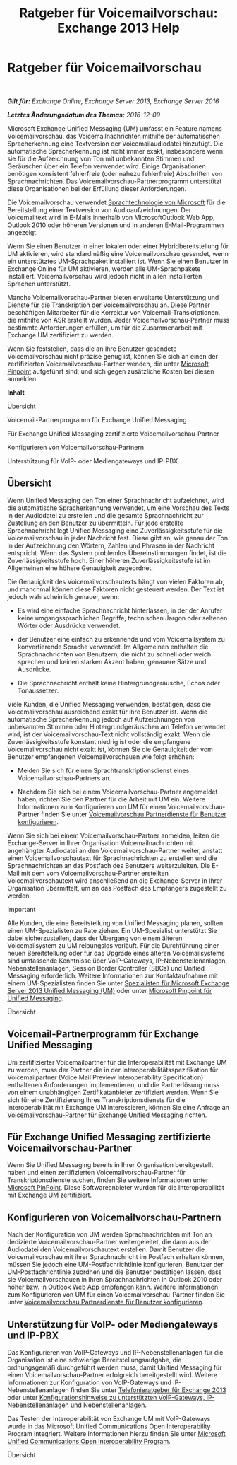﻿---
title: 'Ratgeber für Voicemailvorschau: Exchange 2013 Help'
TOCTitle: Ratgeber für Voicemailvorschau
ms:assetid: 0957dd54-df6d-4b50-9db5-4757f548b899
ms:mtpsurl: https://technet.microsoft.com/de-de/library/Ee364730(v=EXCHG.150)
ms:contentKeyID: 51409263
ms.date: 04/24/2018
mtps_version: v=EXCHG.150
ms.translationtype: HT
---

# Ratgeber für Voicemailvorschau

 

_**Gilt für:** Exchange Online, Exchange Server 2013, Exchange Server 2016_

_**Letztes Änderungsdatum des Themas:** 2016-12-09_

Microsoft Exchange Unified Messaging (UM) umfasst ein Feature namens Voicemailvorschau, das Voicemailnachrichten mithilfe der automatischen Spracherkennung eine Textversion der Voicemailaudiodatei hinzufügt. Die automatische Spracherkennung ist nicht immer exakt, insbesondere wenn sie für die Aufzeichnung von Ton mit unbekannten Stimmen und Geräuschen über ein Telefon verwendet wird. Einige Organisationen benötigen konsistent fehlerfreie (oder nahezu fehlerfreie) Abschriften von Sprachnachrichten. Das Voicemailvorschau-Partnerprogramm unterstützt diese Organisationen bei der Erfüllung dieser Anforderungen.

Die Voicemailvorschau verwendet [Sprachtechnologie von Microsoft](http://go.microsoft.com/fwlink/p/?linkid=187348) für die Bereitstellung einer Textversion von Audioaufzeichnungen. Der Voicemailtext wird in E-Mails innerhalb von MicrosoftOutlook Web App, Outlook 2010 oder höheren Versionen und in anderen E-Mail-Programmen angezeigt.

Wenn Sie einen Benutzer in einer lokalen oder einer Hybridbereitstellung für UM aktivieren, wird standardmäßig eine Voicemailvorschau gesendet, wenn ein unterstütztes UM-Sprachpaket installiert ist. Wenn Sie einen Benutzer in Exchange Online für UM aktivieren, werden alle UM-Sprachpakete installiert. Voicemailvorschau wird jedoch nicht in allen installierten Sprachen unterstützt.

Manche Voicemailvorschau-Partner bieten erweiterte Unterstützung und Dienste für die Transkription der Voicemailvorschau an. Diese Partner beschäftigen Mitarbeiter für die Korrektur von Voicemail-Transkriptionen, die mithilfe von ASR erstellt wurden. Jeder Voicemailvorschau-Partner muss bestimmte Anforderungen erfüllen, um für die Zusammenarbeit mit Exchange UM zertifiziert zu werden.

Wenn Sie feststellen, dass die an Ihre Benutzer gesendete Voicemailvorschau nicht präzise genug ist, können Sie sich an einen der zertifizierten Voicemailvorschau-Partner wenden, die unter [Microsoft Pinpoint](https://go.microsoft.com/fwlink/p/?linkid=281966) aufgeführt sind, und sich gegen zusätzliche Kosten bei diesen anmelden.

**Inhalt**

Übersicht

Voicemail-Partnerprogramm für Exchange Unified Messaging

Für Exchange Unified Messaging zertifizierte Voicemailvorschau-Partner

Konfigurieren von Voicemailvorschau-Partnern

Unterstützung für VoIP- oder Mediengateways und IP-PBX

## Übersicht

Wenn Unified Messaging den Ton einer Sprachnachricht aufzeichnet, wird die automatische Spracherkennung verwendet, um eine Vorschau des Texts in der Audiodatei zu erstellen und die gesamte Sprachnachricht zur Zustellung an den Benutzer zu übermitteln. Für jede erstellte Sprachnachricht legt Unified Messaging eine Zuverlässigkeitsstufe für die Voicemailvorschau in jeder Nachricht fest. Diese gibt an, wie genau der Ton in der Aufzeichnung den Wörtern, Zahlen und Phrasen in der Nachricht entspricht. Wenn das System problemlos Übereinstimmungen findet, ist die Zuverlässigkeitsstufe hoch. Einer höheren Zuverlässigkeitsstufe ist im Allgemeinen eine höhere Genauigkeit zugeordnet.

Die Genauigkeit des Voicemailvorschautexts hängt von vielen Faktoren ab, und manchmal können diese Faktoren nicht gesteuert werden. Der Text ist jedoch wahrscheinlich genauer, wenn:

  - Es wird eine einfache Sprachnachricht hinterlassen, in der der Anrufer keine umgangssprachlichen Begriffe, technischen Jargon oder seltenen Wörter oder Ausdrücke verwendet.

  - der Benutzer eine einfach zu erkennende und vom Voicemailsystem zu konvertierende Sprache verwendet. Im Allgemeinen enthalten die Sprachnachrichten von Benutzern, die nicht zu schnell oder weich sprechen und keinen starken Akzent haben, genauere Sätze und Ausdrücke.

  - Die Sprachnachricht enthält keine Hintergrundgeräusche, Echos oder Tonaussetzer.

Viele Kunden, die Unified Messaging verwenden, bestätigen, dass die Voicemailvorschau ausreichend exakt für ihre Benutzer ist. Wenn die automatische Spracherkennung jedoch auf Aufzeichnungen von unbekannten Stimmen oder Hintergrundgeräuschen am Telefon verwendet wird, ist der Voicemailvorschau-Text nicht vollständig exakt. Wenn die Zuverlässigkeitsstufe konstant niedrig ist oder die empfangene Voicemailvorschau nicht exakt ist, können Sie die Genauigkeit der vom Benutzer empfangenen Voicemailvorschauen wie folgt erhöhen:

  - Melden Sie sich für einen Sprachtranskriptionsdienst eines Voicemailvorschau-Partners an.

  - Nachdem Sie sich bei einem Voicemailvorschau-Partner angemeldet haben, richten Sie den Partner für die Arbeit mit UM ein. Weitere Informationen zum Konfigurieren von UM für einen Voicemailvorschau-Partner finden Sie unter [Voicemailvorschau Partnerdienste für Benutzer konfigurieren](https://review.docs.microsoft.com/de-de/exchange/voice-mail-unified-messaging/set-up-client-voice-mail-features/configure-voice-mail-preview-partner-services).

Wenn Sie sich bei einem Voicemailvorschau-Partner anmelden, leiten die Exchange-Server in Ihrer Organisation Voicemailnachrichten mit angehängter Audiodatei an den Voicemailvorschau-Partner weiter, anstatt einen Voicemailvorschautext für Sprachnachrichten zu erstellen und die Sprachnachrichten an das Postfach des Benutzers weiterzuleiten. Die E-Mail mit dem vom Voicemailvorschau-Partner erstellten Voicemailvorschautext wird anschließend an die Exchange-Server in Ihrer Organisation übermittelt, um an das Postfach des Empfängers zugestellt zu werden.


> [!IMPORTANT]
> Alle Kunden, die eine Bereitstellung von Unified Messaging planen, sollten einen UM-Spezialisten zu Rate ziehen. Ein UM-Spezialist unterstützt Sie dabei sicherzustellen, dass der Übergang von einem älteren Voicemailsystem zu UM reibungslos verläuft. Für die Durchführung einer neuen Bereitstellung oder für das Upgrade eines älteren Voicemailsystems sind umfassende Kenntnisse über VoIP-Gateways, IP-Nebenstellenanlagen, Nebenstellenanlagen, Session Border Controller (SBCs) und Unified Messaging erforderlich. Weitere Informationen zur Kontaktaufnahme mit einem UM-Spezialisten finden Sie unter <A href="http://go.microsoft.com/fwlink/p/?linkid=262708">Spezialisten für Microsoft Exchange Server 2013 Unified Messaging (UM)</A> oder unter <A href="https://go.microsoft.com/fwlink/p/?linkid=261951">Microsoft Pinpoint für Unified Messaging</A>.



Übersicht

## Voicemail-Partnerprogramm für Exchange Unified Messaging

Um zertifizierter Voicemailpartner für die Interoperabilität mit Exchange UM zu werden, muss der Partner die in der Interoperabilitätsspezifikation für Voicemailpartner (Voice Mail Preview Interoperability Specification) enthaltenen Anforderungen implementieren, und die Partnerlösung muss von einem unabhängigen Zertifikatanbieter zertifiziert werden. Wenn Sie sich für eine Zertifizierung Ihres Transkriptionsdiensts für die Interoperabilität mit Exchange UM interessieren, können Sie eine Anfrage an [Voicemailvorschau-Partner für Exchange Unified Messaging](mailto:vmppp@microsoft.com) richten.

## Für Exchange Unified Messaging zertifizierte Voicemailvorschau-Partner

Wenn Sie Unified Messaging bereits in Ihrer Organisation bereitgestellt haben und einen zertifizierten Voicemailvorschau-Partner für Transkriptionsdienste suchen, finden Sie weitere Informationen unter [Microsoft PinPoint](https://go.microsoft.com/fwlink/p/?linkid=281966). Diese Softwareanbieter wurden für die Interoperabilität mit Exchange UM zertifiziert.

## Konfigurieren von Voicemailvorschau-Partnern

Nach der Konfiguration von UM werden Sprachnachrichten mit Ton an dedizierte Voicemailvorschau-Partner weitergeleitet, die dann aus der Audiodatei den Voicemailvorschautext erstellen. Damit Benutzer die Voicemailvorschau mit ihrer Sprachnachricht im Postfach erhalten können, müssen Sie jedoch eine UM-Postfachrichtlinie konfigurieren, Benutzer der UM-Postfachrichtlinie zuordnen und die Benutzer bestätigen lassen, dass sie Voicemailvorschauen in ihren Sprachnachrichten in Outlook 2010 oder höher bzw. in Outlook Web App empfangen kann. Weitere Informationen zum Konfigurieren von UM für einen Voicemailvorschau-Partner finden Sie unter [Voicemailvorschau Partnerdienste für Benutzer konfigurieren](https://review.docs.microsoft.com/de-de/exchange/voice-mail-unified-messaging/set-up-client-voice-mail-features/configure-voice-mail-preview-partner-services).

## Unterstützung für VoIP- oder Mediengateways und IP-PBX

Das Konfigurieren von VoIP-Gateways und IP-Nebenstellenanlagen für die Organisation ist eine schwierige Bereitstellungsaufgabe, die ordnungsgemäß durchgeführt werden muss, damit Unified Messaging für einen Voicemailvorschau-Partner erfolgreich bereitgestellt wird. Weitere Informationen zur Konfiguration von VoIP-Gateways und IP-Nebenstellenanlagen finden Sie unter [Telefonieratgeber für Exchange 2013](https://review.docs.microsoft.com/de-de/exchange/voice-mail-unified-messaging/telephone-system-integration-with-um/telephony-advisor-for-exchange-2013) oder unter [Konfigurationshinweise zu unterstützten VoIP-Gateways, IP-Nebenstellenanlagen und Nebenstellenanlagen](https://review.docs.microsoft.com/de-de/exchange/voice-mail-unified-messaging/set-up-client-voice-mail-features/protected-voice-mail-procedures).

Das Testen der Interoperabilität von Exchange UM mit VoIP-Gateways wurde in das Microsoft Unified Communications Open Interoperability Program integriert. Weitere Informationen hierzu finden Sie unter [Microsoft Unified Communications Open Interoperability Program](https://go.microsoft.com/fwlink/p/?linkid=132071).

Übersicht

